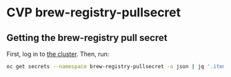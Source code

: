 # CVP brew-registry-pullsecret

## Getting the brew-registry pull secret

First, log in to [the cluster](https://api.ci.openshift.org/console/catalog). Then, run:


```sh
oc get secrets --namespace brew-registry-pullsecret -o json | jq '.items[] | select(.type=="kubernetes.io/dockercfg") | .data[".dockercfg"]' --raw-output | base64 --decode
```
